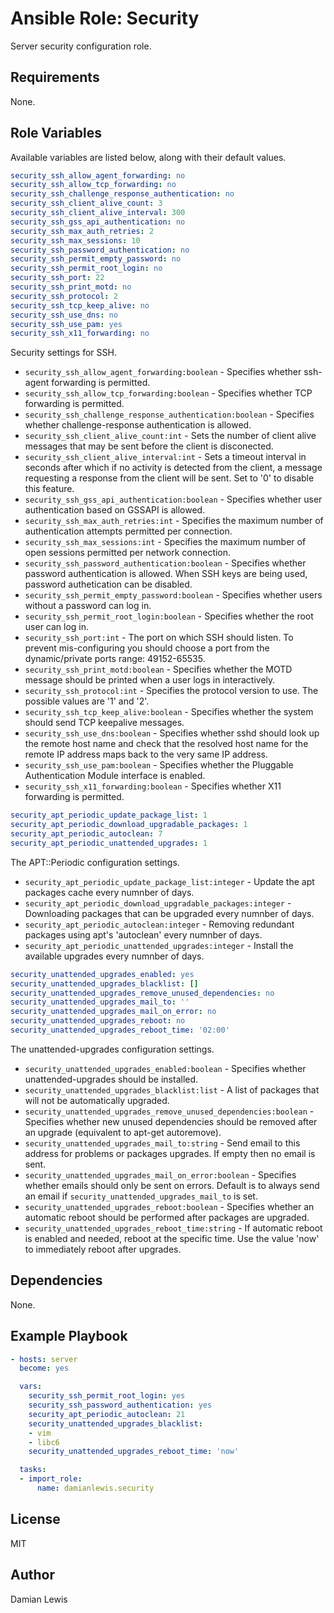# Ansible Role: Security
Server security configuration role.

## Requirements
None.

## Role Variables
Available variables are listed below, along with their default values.

```yaml
security_ssh_allow_agent_forwarding: no
security_ssh_allow_tcp_forwarding: no
security_ssh_challenge_response_authentication: no
security_ssh_client_alive_count: 3
security_ssh_client_alive_interval: 300
security_ssh_gss_api_authentication: no
security_ssh_max_auth_retries: 2
security_ssh_max_sessions: 10
security_ssh_password_authentication: no
security_ssh_permit_empty_password: no
security_ssh_permit_root_login: no
security_ssh_port: 22
security_ssh_print_motd: no
security_ssh_protocol: 2
security_ssh_tcp_keep_alive: no
security_ssh_use_dns: no
security_ssh_use_pam: yes
security_ssh_x11_forwarding: no
```
Security settings for SSH.
- `security_ssh_allow_agent_forwarding:boolean` - Specifies whether ssh-agent forwarding is permitted.
- `security_ssh_allow_tcp_forwarding:boolean` - Specifies whether TCP forwarding is permitted.
- `security_ssh_challenge_response_authentication:boolean` - Specifies whether challenge-response authentication is allowed.
- `security_ssh_client_alive_count:int` - Sets the number of client alive messages that may be sent before the client is disconected.
- `security_ssh_client_alive_interval:int` - Sets a timeout interval in seconds after which if no activity is detected from the client, a message requesting a response from the client will be sent. Set to '0' to disable this feature.
- `security_ssh_gss_api_authentication:boolean` - Specifies whether user authentication based on GSSAPI is allowed.
- `security_ssh_max_auth_retries:int` - Specifies the maximum number of authentication attempts permitted per connection.
- `security_ssh_max_sessions:int` - Specifies the maximum number of open sessions permitted per network connection.
- `security_ssh_password_authentication:boolean` - Specifies whether password authentication is allowed. When SSH keys are being used, password authetication can be disabled.
- `security_ssh_permit_empty_password:boolean` - Specifies whether users without a password can log in.
- `security_ssh_permit_root_login:boolean` - Specifies whether the root user can log in.
- `security_ssh_port:int` - The port on which SSH should listen. To prevent mis-configuring you should choose a port from the dynamic/private ports range: 49152-65535.
- `security_ssh_print_motd:boolean` - Specifies whether the MOTD message should be printed when a user logs in interactively.
- `security_ssh_protocol:int` - Specifies the protocol version to use. The possible values are '1' and '2'.
- `security_ssh_tcp_keep_alive:boolean` - Specifies whether the system should send TCP keepalive messages.
- `security_ssh_use_dns:boolean` - Specifies whether sshd should look up the remote host name and check that the resolved host name for the remote IP address maps back to the very same IP address.
- `security_ssh_use_pam:boolean` - Specifies whether the Pluggable Authentication Module interface is enabled.
- `security_ssh_x11_forwarding:boolean` - Specifies whether X11 forwarding is permitted.

```yaml
security_apt_periodic_update_package_list: 1
security_apt_periodic_download_upgradable_packages: 1
security_apt_periodic_autoclean: 7
security_apt_periodic_unattended_upgrades: 1
```
The APT::Periodic configuration settings.
- `security_apt_periodic_update_package_list:integer` - Update the apt packages cache every numnber of days.
- `security_apt_periodic_download_upgradable_packages:integer` - Downloading packages that can be upgraded every numnber of days.
- `security_apt_periodic_autoclean:integer` - Removing redundant packages using apt's 'autoclean' every numnber of days.
- `security_apt_periodic_unattended_upgrades:integer` - Install the available upgrades every numnber of days.

```yaml
security_unattended_upgrades_enabled: yes
security_unattended_upgrades_blacklist: []
security_unattended_upgrades_remove_unused_dependencies: no
security_unattended_upgrades_mail_to: ''
security_unattended_upgrades_mail_on_error: no
security_unattended_upgrades_reboot: no
security_unattended_upgrades_reboot_time: '02:00'
```
The unattended-upgrades configuration settings.
- `security_unattended_upgrades_enabled:boolean` - Specifies whether unattended-upgrades should be installed.
- `security_unattended_upgrades_blacklist:list` - A list of packages that will not be automatically upgraded.
- `security_unattended_upgrades_remove_unused_dependencies:boolean` - Specifies whether new unused dependencies should be removed after an upgrade (equivalent to apt-get autoremove).
- `security_unattended_upgrades_mail_to:string` - Send email to this address for problems or packages upgrades. If empty then no email is sent.
- `security_unattended_upgrades_mail_on_error:boolean` - Specifies whether emails should only be sent on errors. Default is to always send an email if `security_unattended_upgrades_mail_to` is set.
- `security_unattended_upgrades_reboot:boolean` - Specifies whether an automatic reboot should be performed after packages are upgraded.
- `security_unattended_upgrades_reboot_time:string` - If automatic reboot is enabled and needed, reboot at the specific time. Use the value 'now' to immediately reboot after upgrades.

## Dependencies
None.

## Example Playbook
```yaml
- hosts: server
  become: yes

  vars:
    security_ssh_permit_root_login: yes
    security_ssh_password_authentication: yes
    security_apt_periodic_autoclean: 21
    security_unattended_upgrades_blacklist:
    - vim
    - libc6
    security_unattended_upgrades_reboot_time: 'now'

  tasks:
  - import_role:
      name: damianlewis.security
```

## License
MIT

## Author
Damian Lewis